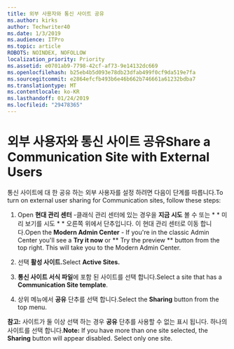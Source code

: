 ```yaml
---
title: 외부 사용자와 통신 사이트 공유
ms.author: kirks
author: Techwriter40
ms.date: 1/3/2019
ms.audience: ITPro
ms.topic: article
ROBOTS: NOINDEX, NOFOLLOW
localization_priority: Priority
ms.assetid: e0701ab9-7798-42cf-af73-9e14132dc669
ms.openlocfilehash: b25eb4b5d093e78db23dfab499f0cf9da519e7fa
ms.sourcegitcommit: e2864efcfb493b6e46b662b746661a61232bdba7
ms.translationtype: MT
ms.contentlocale: ko-KR
ms.lasthandoff: 01/24/2019
ms.locfileid: "29478365"
---
```

# <a name="share-a-communication-site-with-external-users"></a><span data-ttu-id="d6de2-102">외부 사용자와 통신 사이트 공유</span><span class="sxs-lookup"><span data-stu-id="d6de2-102">Share a Communication Site with External Users</span></span>

<span data-ttu-id="d6de2-103">통신 사이트에 대 한 공유 하는 외부 사용자를 설정 하려면 다음이 단계를 따릅니다.</span><span class="sxs-lookup"><span data-stu-id="d6de2-103">To turn on external user sharing for Communication sites, follow these steps:</span></span> 
  
1. <span data-ttu-id="d6de2-p101">Open **현대 관리 센터** -클래식 관리 센터에 있는 경우을 **지금 시도** 볼 수 또는 \* \* 미리 보기를 시도 \* \* 오른쪽 위에서 단추입니다. 이 현대 관리 센터로 이동 합니다.</span><span class="sxs-lookup"><span data-stu-id="d6de2-p101">Open the **Modern Admin Center** - If you're in the classic Admin Center you'll see a **Try it now** or \*\* Try the preview \*\* button from the top right. This will take you to the Modern Admin Center.</span></span> 
  
2. <span data-ttu-id="d6de2-106">선택 **활성 사이트.**</span><span class="sxs-lookup"><span data-stu-id="d6de2-106">Select **Active Sites.**</span></span>
  
3. <span data-ttu-id="d6de2-107">**통신 사이트 서식 파일**에 포함 된 사이트를 선택 합니다.</span><span class="sxs-lookup"><span data-stu-id="d6de2-107">Select a site that has a **Communication Site template**.</span></span> 
  
4. <span data-ttu-id="d6de2-108">상위 메뉴에서 **공유** 단추를 선택 합니다.</span><span class="sxs-lookup"><span data-stu-id="d6de2-108">Select the **Sharing** button from the top menu.</span></span> 
  
 <span data-ttu-id="d6de2-p102">**참고:** 사이트가 둘 이상 선택 하는 경우 **공유** 단추를 사용할 수 없는 표시 됩니다. 하나의 사이트를 선택 합니다.</span><span class="sxs-lookup"><span data-stu-id="d6de2-p102">**Note:** If you have more than one site selected, the **Sharing** button will appear disabled. Select only one site.</span></span> 
  

